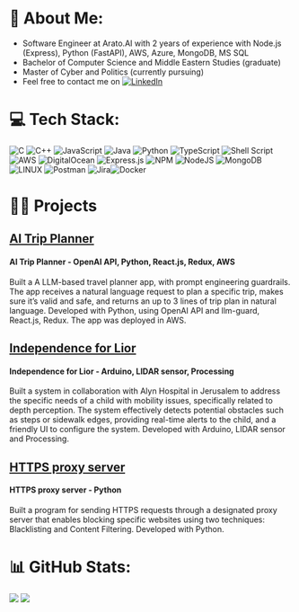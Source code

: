 # 💫 About Me:
- Software Engineer at Arato.AI with 2 years of experience with Node.js (Express), Python (FastAPI), AWS, Azure, MongoDB, MS SQL<br>
- Bachelor of Computer Science and Middle Eastern Studies (graduate)<br>
- Master of Cyber and Politics (currently pursuing)<br>
- Feel free to contact me on [![LinkedIn](https://img.shields.io/badge/LinkedIn-%230077B5.svg?logo=linkedin&logoColor=white)](https://linkedin.com/in/RahavAyalon) 


# 💻 Tech Stack:
![C](https://img.shields.io/badge/c-%2300599C.svg?style=plastic&logo=c&logoColor=white) ![C++](https://img.shields.io/badge/c++-%2300599C.svg?style=plastic&logo=c%2B%2B&logoColor=white) ![JavaScript](https://img.shields.io/badge/javascript-%23323330.svg?style=plastic&logo=javascript&logoColor=%23F7DF1E)  ![Java](https://img.shields.io/badge/java-%23ED8B00.svg?style=plastic&logo=java&logoColor=white) ![Python](https://img.shields.io/badge/python-3670A0?style=plastic&logo=python&logoColor=ffdd54) ![TypeScript](https://img.shields.io/badge/typescript-%23007ACC.svg?style=plastic&logo=typescript&logoColor=white) ![Shell Script](https://img.shields.io/badge/shell_script-%23121011.svg?style=plastic&logo=gnu-bash&logoColor=white) ![AWS](https://img.shields.io/badge/AWS-%23FF9900.svg?style=plastic&logo=amazon-aws&logoColor=white) ![DigitalOcean](https://img.shields.io/badge/DigitalOcean-%230167ff.svg?style=plastic&logo=digitalOcean&logoColor=white) ![Express.js](https://img.shields.io/badge/express.js-%23404d59.svg?style=plastic&logo=express&logoColor=%2361DAFB) ![NPM](https://img.shields.io/badge/NPM-%23000000.svg?style=plastic&logo=npm&logoColor=white) ![NodeJS](https://img.shields.io/badge/node.js-6DA55F?style=plastic&logo=node.js&logoColor=white) ![MongoDB](https://img.shields.io/badge/MongoDB-%234ea94b.svg?style=plastic&logo=mongodb&logoColor=white) ![LINUX](https://img.shields.io/badge/Linux-FCC624?style=plastic&logo=linux&logoColor=black) ![Postman](https://img.shields.io/badge/Postman-FF6C37?style=plastic&logo=postman&logoColor=white) ![Jira](https://img.shields.io/badge/jira-%230A0FFF.svg?style=plastic&logo=jira&logoColor=white)![Docker](https://img.shields.io/badge/docker-%230db7ed.svg?style=plastic&logo=docker&logoColor=white)

# 👩‍💻 Projects

## [AI Trip Planner](https://github.com/RahavAyalon/trip_planner)
#### AI Trip Planner - OpenAI API, Python, React.js, Redux, AWS

Built a A LLM-based travel planner app, with prompt engineering guardrails. The app receives a natural language request to plan a specific trip, makes sure it’s valid and safe, and returns an up to 3 lines of trip plan in natural language. Developed with Python, using OpenAI API and llm-guard, React.js, Redux. The app was deployed in AWS.

## [Independence for Lior](https://github.com/RahavAyalon/HCI-FinalProject)
#### Independence for Lior - Arduino, LIDAR sensor, Processing

Built a system in collaboration with Alyn Hospital in Jerusalem to address the specific needs of a child with mobility issues, specifically related to depth perception. 
The system effectively detects potential obstacles such as steps or sidewalk edges, providing real-time alerts to the child, and a friendly UI to configure the system.
Developed with Arduino, LIDAR sensor and Processing.

## [HTTPS proxy server](https://github.com/RahavAyalon/evil_proxy)
#### HTTPS proxy server - Python
Built a program for sending HTTPS requests through a designated proxy server that enables blocking specific websites using two techniques: Blacklisting and Content Filtering. Developed with Python.
 
# 📊 GitHub Stats:
![](https://github-readme-streak-stats.herokuapp.com/?user=RahavAyalon&theme=default&hide_border=false) ![](https://github-readme-stats.vercel.app/api/top-langs/?username=RahavAyalon&theme=default&hide_border=false&include_all_commits=true&count_private=true&layout=compact)
